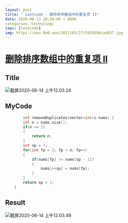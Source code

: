 ```yaml
---
layout: post
title: " Leetcode - 删除排序数组中的重复项 II"
date: 2020-06-13 20:30:00 + 0800
categories：technology
tags: [leetcode]
img: https://ooo.0o0.ooo/2017/05/27/5929398cad637.jpg
---
```

# [删除排序数组中的重复项 II](https://leetcode-cn.com/problems/remove-duplicates-from-sorted-array-ii/)



## Title

![截屏2020-06-14 上午12.03.24](https://tva1.sinaimg.cn/large/007S8ZIlly1gfr3x4whytj30zy0iaq69.jpg)

## MyCode

```c++
		int removeDuplicates(vector<int>& nums) {
        int n = nums.size();
        if(n <= 2)
        {
            return n;
        }
        int sp = 1;
        for(int fp = 2; fp < n; fp++)
        {
            if(nums[fp] != nums[sp - 1])
            {
                nums[++sp] = nums[fp];
            }
        }
        return sp + 1;
    }
```

## Result

![截屏2020-06-14 上午12.03.49](https://tva1.sinaimg.cn/large/007S8ZIlly1gfr3xk7yfpj30yk09et9v.jpg)